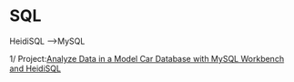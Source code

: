 # SQL
HeidiSQL -->MySQL

1/ Project:[Analyze Data in a Model Car Database with MySQL Workbench and HeidiSQL](https://github.com/vanthachvn80/SQL/tree/main/Analyze%20Data%20in%20a%20Model%20Car%20Database%20with%20MySQL%20Workbench)

